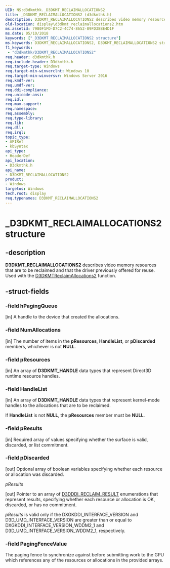 ```yaml
---
UID: NS:d3dkmthk._D3DKMT_RECLAIMALLOCATIONS2
title: _D3DKMT_RECLAIMALLOCATIONS2 (d3dkmthk.h)
description: D3DKMT_RECLAIMALLOCATIONS2 describes video memory resources that are to be reclaimed and that the driver previously offered for reuse. Used with the D3DKMTReclaimAllocations2 function.
old-location: display\d3dkmt_reclaimallocations2.htm
ms.assetid: 7980F1FD-D7C2-4C74-8652-89FD38BE4D1F
ms.date: 05/10/2018
keywords: ["_D3DKMT_RECLAIMALLOCATIONS2 structure"]
ms.keywords: D3DKMT_RECLAIMALLOCATIONS2, D3DKMT_RECLAIMALLOCATIONS2 structure [Display Devices], _D3DKMT_RECLAIMALLOCATIONS2, d3dkmthk/D3DKMT_RECLAIMALLOCATIONS2, display.d3dkmt_reclaimallocations2
f1_keywords:
 - "d3dkmthk/D3DKMT_RECLAIMALLOCATIONS2"
req.header: d3dkmthk.h
req.include-header: D3dkmthk.h
req.target-type: Windows
req.target-min-winverclnt: Windows 10
req.target-min-winversvr: Windows Server 2016
req.kmdf-ver: 
req.umdf-ver: 
req.ddi-compliance: 
req.unicode-ansi: 
req.idl: 
req.max-support: 
req.namespace: 
req.assembly: 
req.type-library: 
req.lib: 
req.dll: 
req.irql: 
topic_type:
- APIRef
- kbSyntax
api_type:
- HeaderDef
api_location:
- D3dkmthk.h
api_name:
- D3DKMT_RECLAIMALLOCATIONS2
product:
- Windows
targetos: Windows
tech.root: display
req.typenames: D3DKMT_RECLAIMALLOCATIONS2
---
```


# _D3DKMT_RECLAIMALLOCATIONS2 structure


## -description


<b>D3DKMT_RECLAIMALLOCATIONS2</b> describes video memory resources that are to be reclaimed and that the driver  previously offered  for reuse. Used with the  <a href="https://docs.microsoft.com/windows-hardware/drivers/ddi/d3dkmthk/nf-d3dkmthk-d3dkmtreclaimallocations2">D3DKMTReclaimAllocations2</a> function.


## -struct-fields




### -field hPagingQueue

[in] A handle to the device that created the allocations.


### -field NumAllocations

[in] The number of items in the <b>pResources</b>, <b>HandleList</b>, or  <b>pDiscarded</b> members, whichever is not <b>NULL</b>.


### -field pResources

[in] An array of <b>D3DKMT_HANDLE</b> data types that represent Direct3D runtime resource handles.


### -field HandleList

[in] An array of <b>D3DKMT_HANDLE</b> data types that represent kernel-mode handles to the allocations that are to be reclaimed.

If <b>HandleList</b> is not <b>NULL</b>, the <b>pResources</b> member must be <b>NULL</b>.


### -field pResults

[in] Required array of values specifying whether the surface is valid, discarded, or list commitment.


### -field pDiscarded

[out] Optional array of boolean variables specifying whether each resource or allocation was discarded.

*pResults*

[out] Pointer to an array of [D3DDDI_RECLAIM_RESULT](../d3dukmdt/ne-d3dukmdt-_d3dddi_reclaim_result.md) enumerations that represent results, specifying whether each resource or allocation is OK, discarded, or has no commitment. 

*pResults* is valid only if the DXGKDDI_INTERFACE_VERSION and D3D_UMD_INTERFACE_VERSION are greater than or equal to DXGKDDI_INTERFACE_VERSION_WDDM2_1 and D3D_UMD_INTERFACE_VERSION_WDDM2_1, respectively.

### -field PagingFenceValue

The paging fence to synchronize against before submitting work to the GPU which references any of the resources or allocations in the provided arrays.

